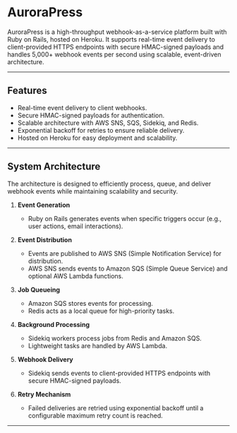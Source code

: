 # AuroraPress

AuroraPress is a high-throughput webhook-as-a-service platform built with Ruby on Rails, hosted on Heroku. It supports real-time event delivery to client-provided HTTPS endpoints with secure HMAC-signed payloads and handles 5,000+ webhook events per second using scalable, event-driven architecture.

---

## Features
- Real-time event delivery to client webhooks.
- Secure HMAC-signed payloads for authentication.
- Scalable architecture with AWS SNS, SQS, Sidekiq, and Redis.
- Exponential backoff for retries to ensure reliable delivery.
- Hosted on Heroku for easy deployment and scalability.

---

## **System Architecture**

The architecture is designed to efficiently process, queue, and deliver webhook events while maintaining scalability and security.

1. **Event Generation**
   - Ruby on Rails generates events when specific triggers occur (e.g., user actions, email interactions).

2. **Event Distribution**
   - Events are published to AWS SNS (Simple Notification Service) for distribution.
   - AWS SNS sends events to Amazon SQS (Simple Queue Service) and optional AWS Lambda functions.

3. **Job Queueing**
   - Amazon SQS stores events for processing.
   - Redis acts as a local queue for high-priority tasks.

4. **Background Processing**
   - Sidekiq workers process jobs from Redis and Amazon SQS.
   - Lightweight tasks are handled by AWS Lambda.

5. **Webhook Delivery**
   - Sidekiq sends events to client-provided HTTPS endpoints with secure HMAC-signed payloads.

6. **Retry Mechanism**
   - Failed deliveries are retried using exponential backoff until a configurable maximum retry count is reached.
  
---
